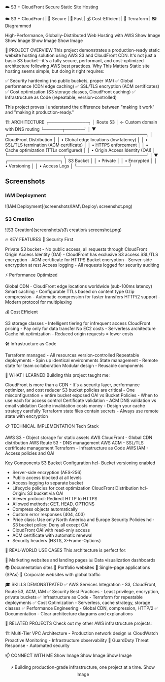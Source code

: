 
☁️ S3 + CloudFront Secure Static Site Hosting

☁️ S3 + CloudFront | 🔐 Secure | 🚀 Fast | 💰 Cost-Efficient | 🧱 Terraform | 🖼️ Diagrammed

High-Performance, Globally-Distributed Web Hosting with AWS
Show Image
Show Image
Show Image
Show Image
</div>

🎯 PROJECT OVERVIEW
This project demonstrates a production-ready static website hosting solution using AWS S3 and CloudFront CDN. It's not just a basic S3 bucket—it's a fully secure, performant, and cost-optimized architecture following AWS best practices.
Why This Matters
Static site hosting seems simple, but doing it right requires:

✅ Security hardening (no public buckets, proper IAM)
✅ Global performance (CDN edge caching)
✅ SSL/TLS encryption (ACM certificates)
✅ Cost optimization (S3 storage classes, CloudFront caching)
✅ Infrastructure as Code (repeatable, version-controlled)

This project proves I understand the difference between "making it work" and "making it production-ready."

🏗️ ARCHITECTURE
┌─────────────┐
│   Route 53  │  ← Custom domain with DNS routing
└──────┬──────┘
       │
       ▼
┌─────────────────────────────────────────────┐
│          CloudFront Distribution             │
│  • Global edge locations (low latency)      │
│  • SSL/TLS termination (ACM certificate)    │
│  • HTTPS enforcement                         │
│  • Cache optimization (TTLs configured)     │
│  • Origin Access Identity (OAI)             │
└──────────────────┬──────────────────────────┘
                   │
                   ▼
         ┌─────────────────┐
         │   S3 Bucket      │
         │  • Private       │
         │  • Encrypted     │
         │  • Versioning    │
         │  • Access Logs   │
         └─────────────────┘

## Screenshots

### IAM Deployment
![IAM Deployment](screenshots/IAM\ Deploy\ screenshot.png)

### S3 Creation
![S3 Creation](screenshots/s3\ creation\ screenshot.png)






🔥 KEY FEATURES
🔐 Security First

Private S3 bucket - No public access, all requests through CloudFront
Origin Access Identity (OAI) - CloudFront has exclusive S3 access
SSL/TLS encryption - ACM certificate for HTTPS
Bucket encryption - Server-side encryption at rest
Access logging - All requests logged for security auditing

⚡ Performance Optimized

Global CDN - CloudFront edge locations worldwide (sub-100ms latency)
Smart caching - Configurable TTLs based on content type
Gzip compression - Automatic compression for faster transfers
HTTP/2 support - Modern protocol for multiplexing

💰 Cost Efficient

S3 storage classes - Intelligent tiering for infrequent access
CloudFront pricing - Pay only for data transfer
No EC2 costs - Serverless architecture
Cache hit optimization - Reduced origin requests = lower costs

🛠️ Infrastructure as Code

Terraform managed - All resources version-controlled
Repeatable deployments - Spin up identical environments
State management - Remote state for team collaboration
Modular design - Reusable components


🚀 WHAT I LEARNED
Building this project taught me:

CloudFront is more than a CDN - It's a security layer, performance optimizer, and cost reducer
S3 bucket policies are critical - One misconfiguration = entire bucket exposed
OAI vs Bucket Policies - When to use each for access control
Certificate validation - ACM DNS validation vs email validation
Cache invalidation costs money - Design your cache strategy carefully
Terraform state files contain secrets - Always use remote state with encryption


📋 TECHNICAL IMPLEMENTATION
Tech Stack

AWS S3 - Object storage for static assets
AWS CloudFront - Global CDN distribution
AWS Route 53 - DNS management
AWS ACM - SSL/TLS certificate management
Terraform - Infrastructure as Code
AWS IAM - Access policies and OAI

Key Components
S3 Bucket Configuration
hcl- Bucket versioning enabled
- Server-side encryption (AES-256)
- Public access blocked at all levels
- Access logging to separate bucket
- Lifecycle policies for cost optimization
CloudFront Distribution
hcl- Origin: S3 bucket via OAI
- Viewer protocol: Redirect HTTP to HTTPS
- Allowed methods: GET, HEAD, OPTIONS
- Compress objects automatically
- Custom error responses (404, 403)
- Price class: Use only North America and Europe
Security Policies
hcl- S3 bucket policy: Deny all except OAI
- CloudFront OAI with read-only access
- ACM certificate with automatic renewal
- Security headers (HSTS, X-Frame-Options)

💼 REAL-WORLD USE CASES
This architecture is perfect for:

📄 Marketing websites and landing pages
📊 Data visualization dashboards
📚 Documentation sites
🎨 Portfolio websites
📱 Single-page applications (SPAs)
🏢 Corporate websites with global traffic


🎓 SKILLS DEMONSTRATED
✅ AWS Services Integration - S3, CloudFront, Route 53, ACM, IAM
✅ Security Best Practices - Least privilege, encryption, private buckets
✅ Infrastructure as Code - Terraform for repeatable deployments
✅ Cost Optimization - Serverless, cache strategy, storage classes
✅ Performance Engineering - Global CDN, compression, HTTP/2
✅ Documentation - Clear architecture diagrams and explanations

🔗 RELATED PROJECTS
Check out my other AWS infrastructure projects:

🏗️ Multi-Tier VPC Architecture - Production network design
📊 CloudWatch Proactive Monitoring - Infrastructure observability
🔐 GuardDuty Threat Response - Automated security


📫 CONNECT WITH ME
Show Image
Show Image
Show Image

<div align="center">
⚡ Building production-grade infrastructure, one project at a time.
Show Image
</div>
